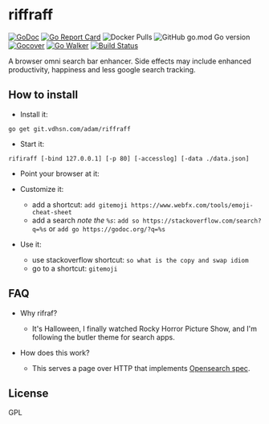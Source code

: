 # riffraff

[![GoDoc](https://godoc.org/git.vdhsn.com/adam/riffraff?status.svg)](http://godoc.org/git.vdhsn.com/adam/riffraff)
[![Go Report Card](https://goreportcard.com/badge/git.vdhsn.com/adam/riffraff)](https://goreportcard.com/report/git.vdhsn.com/adam/riffraff)
![Docker Pulls](https://img.shields.io/docker/pulls/vdhsn/riffraff?style=flat-square)
![GitHub go.mod Go version](https://img.shields.io/github/go-mod/go-version/adamveld12/riffraff?style=flat-square)
[![Gocover](http://gocover.io/_badge/github.com/adamveld12/riffraff)](http://gocover.io/github.com/adamveld12/riffraff)
[![Go Walker](http://gowalker.org/api/v1/badge)](https://gowalker.org/github.com/adamveld12/riffraff)
[![Build Status](https://semaphoreci.com/api/v1/adamveld12/riffraff/branches/master/badge.svg)](https://semaphoreci.com/adamveld12/riffraff)


A browser omni search bar enhancer. Side effects may include enhanced productivity, happiness and less google search tracking.


## How to install

- Install it:
```
go get git.vdhsn.com/adam/riffraff
```

- Start it:
```
rifiraff [-bind 127.0.0.1] [-p 80] [-accesslog] [-data ./data.json]
```

- Point your browser at it:

- Customize it:
   - add a shortcut: `add gitemoji https://www.webfx.com/tools/emoji-cheat-sheet`
   - add a search *note the `%s`*: `add so https://stackoverflow.com/search?q=%s` or `add go https://godoc.org/?q=%s`

- Use it:
    - use stackoverflow shortcut: `so what is the copy and swap idiom`
    - go to a shortcut: `gitemoji`

## FAQ

- Why rifraf?
    - It's Halloween, I finally watched Rocky Horror Picture Show, and I'm following the butler theme for search apps.

- How does this work?
    - This serves a page over HTTP that implements [Opensearch spec](https://developer.mozilla.org/en-US/docs/Web/OpenSearch). 

## License

GPL
